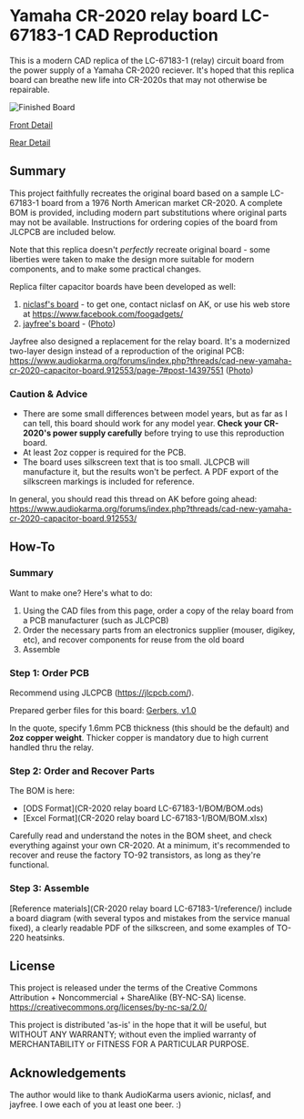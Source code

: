 # Yamaha CR-2020 relay board LC-67183-1 CAD Reproduction

This is a modern CAD replica of the LC-67183-1 (relay) circuit board from the power supply of a Yamaha CR-2020 reciever. It's hoped that this replica board can breathe new life into CR-2020s that may not otherwise be repairable. 

![Finished Board](img/board_populated.jpg?raw=true "Finished Board")

[Front Detail](img/board_front.jpg?raw=true)

[Rear Detail](img/board_rear.jpg?raw=true)

## Summary

This project faithfully recreates the original board based on a sample LC-67183-1 board from a 1976 North American market CR-2020. A complete BOM is provided, including modern part substitutions where original parts may not be available. Instructions for ordering copies of the board from JLCPCB are included below.

Note that this replica doesn't *perfectly* recreate original board - some liberties were taken to make the design more suitable for modern components, and to make some practical changes.

Replica filter capacitor boards have been developed as well:
1. [niclasf's board](https://foogadgets.blogspot.com/2020/05/yamaha-cr2020-repair.html) - to get one, contact niclasf on AK, or use his web store at https://www.facebook.com/foogadgets/
1. [jayfree's board](https://www.audiokarma.org/forums/index.php?threads/cad-new-yamaha-cr-2020-capacitor-board.912553/page-7#post-14397551) - ([Photo](https://www.audiokarma.org/forums/index.php?threads/cad-new-yamaha-cr-2020-capacitor-board.912553/page-4#post-14139270))

Jayfree also designed a replacement for the relay board. It's a modernized two-layer design instead of a reproduction of the original PCB: https://www.audiokarma.org/forums/index.php?threads/cad-new-yamaha-cr-2020-capacitor-board.912553/page-7#post-14397551 ([Photo](https://www.audiokarma.org/forums/index.php?threads/cad-new-yamaha-cr-2020-capacitor-board.912553/page-5#post-14284775))

### Caution & Advice

* There are some small differences between model years, but as far as I can tell, this board should work for any model year. **Check your CR-2020's power supply carefully** before trying to use this reproduction board.
* At least 2oz copper is required for the PCB.
* The board uses silkscreen text that is too small. JLCPCB will manufacture it, but the results won't be perfect. A PDF export of the silkscreen markings is included for reference.

In general, you should read this thread on AK before going ahead: https://www.audiokarma.org/forums/index.php?threads/cad-new-yamaha-cr-2020-capacitor-board.912553/

## How-To

### Summary
Want to make one? Here's what to do:
1. Using the CAD files from this page, order a copy of the relay board from a PCB manufacturer (such as JLCPCB)
1. Order the necessary parts from an electronics supplier (mouser, digikey, etc), and recover components for reuse from the old board
1. Assemble

### Step 1: Order PCB
Recommend using JLCPCB (https://jlcpcb.com/).

Prepared gerber files for this board: [Gerbers, v1.0](https://github.com/flakzilla/cr2020-relay-board/raw/main/CR-2020%20relay%20board%20LC-67183-1/BOM/BOM.ods)

In the quote, specify 1.6mm PCB thickness (this should be the default) and **2oz copper weight**. Thicker copper is mandatory due to high current handled thru the relay.

### Step 2: Order and Recover Parts
The BOM is here:
* [ODS Format](CR-2020 relay board LC-67183-1/BOM/BOM.ods)
* [Excel Format](CR-2020 relay board LC-67183-1/BOM/BOM.xlsx)

Carefully read and understand the notes in the BOM sheet, and check everything against your own CR-2020. At a minimum, it's recommended to recover and reuse the factory TO-92 transistors, as long as they're functional.

### Step 3: Assemble
[Reference materials](CR-2020 relay board LC-67183-1/reference/) include a board diagram (with several typos and mistakes from the service manual fixed), a clearly readable PDF of the silkscreen, and some examples of TO-220 heatsinks.

## License

This project is released under the terms of the Creative Commons Attribution + Noncommercial + ShareAlike (BY-NC-SA) license. https://creativecommons.org/licenses/by-nc-sa/2.0/

This project is distributed 'as-is' in the hope that it will be useful, but WITHOUT ANY WARRANTY; without even the implied warranty of MERCHANTABILITY or FITNESS FOR A PARTICULAR PURPOSE.

## Acknowledgements

The author would like to thank AudioKarma users avionic, niclasf, and jayfree. I owe each of you at least one beer. :)

